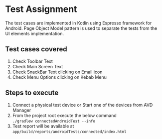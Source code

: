 # Test Assignment

The test cases are implemented in Kotlin using Espresso framework for Android. Page Object Model pattern is used to separate the tests from the UI elements implementation.

## Test cases covered

1. Check Toolbar Text
2. Check Main Screen Text
3. Check SnackBar Text clicking on Email icon
4. Check Menu Options clicking on Kebab Menu


## Steps to execute
1. Connect a physical test device or Start one of the devices from AVD Manager
2. From the project root execute the below command  
   `./gradlew connectedAndroidTest --info `
3. Test report will be available at   
   `app/build/reports/androidTests/connected/index.html`
   


